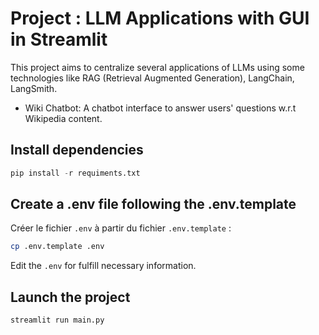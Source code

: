 # Project : LLM Applications with GUI in Streamlit

This project aims to centralize several applications of LLMs using some technologies like RAG (Retrieval Augmented Generation), LangChain, LangSmith.

- Wiki Chatbot: A chatbot interface to answer users' questions w.r.t Wikipedia content.

## Install dependencies

```python
pip install -r requiments.txt
```

## Create a .env file following the .env.template

Créer le fichier `.env` à partir du fichier `.env.template` :

```bash
cp .env.template .env
```

Edit the `.env` for fulfill necessary information.

## Launch the project

```bash
streamlit run main.py
```
